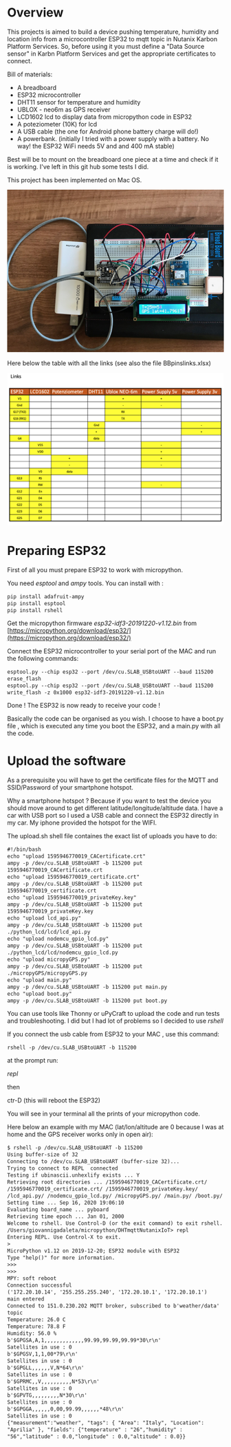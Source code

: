 # Overview

This projects is aimed to build a device pushing temperature, humidity and location info from a microcontroller ESP32 to mqtt topic in Nutanix Karbon Platform Services. So, before using it you must define a "Data Source sensor" in Karbn Platform Services and get the appropriate  certificates to connect.

Bill of materials:

* A breadboard
* ESP32 microcontroller
* DHT11 sensor for temperature and humidity
* UBLOX - neo6m as GPS receiver
* LCD1602 lcd to display data from micropython code in ESP32
* A poteziometer (10K) for lcd
* A USB cable (the one for Android phone battery charge will do!)
* A powerbank. (initially I tried with a power supply with a battery. No way! the ESP32 WiFi needs 5V and and 400 mA stable)

Best will be to mount on the breadboard one piece at a time and check if it is working. I've left in this git hub some tests I did.

This project has been implemented on Mac OS.

!["BreadBoard"](ESP32-DHT11-UBlox-LCD.jpg)

Here below the table with all the links (see also the file BBpinslinks.xlsx)

!["Links"](links.png)

# Preparing ESP32

First of all you must prepare ESP32 to work with micropython.

You need *esptool* and *ampy* tools. You can install with :

```
pip install adafruit-ampy
pip install esptool
pip install rshell
```

Get the micropython firmware *esp32-idf3-20191220-v1.12.bin* from [https://micropython.org/download/esp32/](https://micropython.org/download/esp32/)

Connect the ESP32 microcontroller to your serial port of the MAC and run the following commands:

```
esptool.py --chip esp32 --port /dev/cu.SLAB_USBtoUART --baud 115200 erase_flash
esptool.py --chip esp32 --port /dev/cu.SLAB_USBtoUART --baud 115200 write_flash -z 0x1000 esp32-idf3-20191220-v1.12.bin
```

Done ! The ESP32 is now ready to receive your code !

Basically the code can be organised as you wish. I choose to have a boot.py file , which is executed any time you boot the ESP32, and a main.py with all the code.

# Upload the software

As a prerequisite you will have to get the certificate files for the MQTT and SSID/Password of your smartphone hotspot.

Why a smartphone hotspot ? Because if you want to test the device you should move around  to get different latitude/longitude/altitude data. I have a car with USB port so I used a USB cable and connect the ESP32 directly in my car. My iphone provided the hotspot for the WIFI.

The upload.sh shell file containes the exact list of uploads you have to do:

```
#!/bin/bash
echo "upload 1595946770019_CACertificate.crt"
ampy -p /dev/cu.SLAB_USBtoUART -b 115200 put 1595946770019_CACertificate.crt
echo "upload 1595946770019_certificate.crt"
ampy -p /dev/cu.SLAB_USBtoUART -b 115200 put 1595946770019_certificate.crt
echo "upload 1595946770019_privateKey.key"
ampy -p /dev/cu.SLAB_USBtoUART -b 115200 put 1595946770019_privateKey.key
echo "upload lcd_api.py"
ampy -p /dev/cu.SLAB_USBtoUART -b 115200 put ./python_lcd/lcd/lcd_api.py
echo "upload nodemcu_gpio_lcd.py"
ampy -p /dev/cu.SLAB_USBtoUART -b 115200 put ./python_lcd/lcd/nodemcu_gpio_lcd.py
echo "upload micropyGPS.py"
ampy -p /dev/cu.SLAB_USBtoUART -b 115200 put ./micropyGPS/micropyGPS.py
echo "upload main.py"
ampy -p /dev/cu.SLAB_USBtoUART -b 115200 put main.py
echo "upload boot.py"
ampy -p /dev/cu.SLAB_USBtoUART -b 115200 put boot.py

```

You can use tools like Thonny or uPyCraft to upload the code and run tests and troubleshooting. I did but I had lot of problems so I decided to use *rshell*

If you connect the usb cable from ESP32 to your MAC , use this command:

````
rshell -p /dev/cu.SLAB_USBtoUART -b 115200
````

at the prompt run:

*repl*

then

ctr-D (this will reboot the ESP32)

You will see in your terminal all the prints of your micropython code.

Here below an example with my MAC (lat/lon/altitude are 0 because I was at home and the GPS receiver works only in open air):

```
$ rshell -p /dev/cu.SLAB_USBtoUART -b 115200
Using buffer-size of 32
Connecting to /dev/cu.SLAB_USBtoUART (buffer-size 32)...
Trying to connect to REPL  connected
Testing if ubinascii.unhexlify exists ... Y
Retrieving root directories ... /1595946770019_CACertificate.crt/ /1595946770019_certificate.crt/ /1595946770019_privateKey.key/ /lcd_api.py/ /nodemcu_gpio_lcd.py/ /micropyGPS.py/ /main.py/ /boot.py/
Setting time ... Sep 16, 2020 19:06:10
Evaluating board_name ... pyboard
Retrieving time epoch ... Jan 01, 2000
Welcome to rshell. Use Control-D (or the exit command) to exit rshell.
/Users/giovannigadaleta/micropython/DHTmqttNutanixIoT> repl
Entering REPL. Use Control-X to exit.
>
MicroPython v1.12 on 2019-12-20; ESP32 module with ESP32
Type "help()" for more information.
>>> 
>>> 
MPY: soft reboot
Connection successful
('172.20.10.14', '255.255.255.240', '172.20.10.1', '172.20.10.1')
main entered
Connected to 151.0.230.202 MQTT broker, subscribed to b'weather/data' topic
Temperature: 26.0 C
Temperature: 78.8 F
Humidity: 56.0 %
b'$GPGSA,A,1,,,,,,,,,,,,,99.99,99.99,99.99*30\r\n'
Satellites in use : 0
b'$GPGSV,1,1,00*79\r\n'
Satellites in use : 0
b'$GPGLL,,,,,,V,N*64\r\n'
Satellites in use : 0
b'$GPRMC,,V,,,,,,,,,,N*53\r\n'
Satellites in use : 0
b'$GPVTG,,,,,,,,,N*30\r\n'
Satellites in use : 0
b'$GPGGA,,,,,,0,00,99.99,,,,,,*48\r\n'
Satellites in use : 0
{"measurement":"weather", "tags": { "Area": "Italy", "Location": "Aprilia" }, "fields": {"temperature" : "26","humidity" : "56","latitude" : 0.0,"longitude" : 0.0,"altitude" : 0.0}}
```
